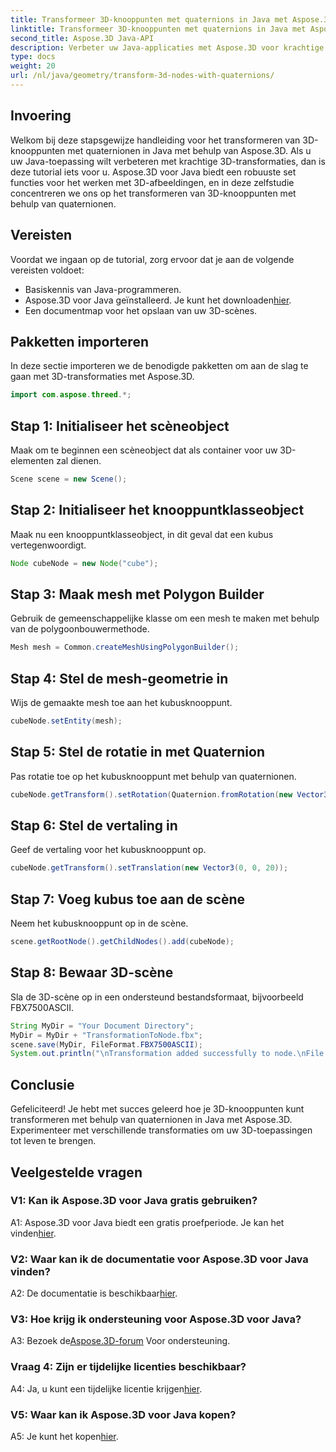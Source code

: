 ```yaml
---
title: Transformeer 3D-knooppunten met quaternions in Java met Aspose.3D
linktitle: Transformeer 3D-knooppunten met quaternions in Java met Aspose.3D
second_title: Aspose.3D Java-API
description: Verbeter uw Java-applicaties met Aspose.3D voor krachtige 3D-transformaties. Leer knooppunten transformeren met behulp van quaternionen in deze stapsgewijze handleiding.
type: docs
weight: 20
url: /nl/java/geometry/transform-3d-nodes-with-quaternions/
---
```

## Invoering

Welkom bij deze stapsgewijze handleiding voor het transformeren van 3D-knooppunten met quaternionen in Java met behulp van Aspose.3D. Als u uw Java-toepassing wilt verbeteren met krachtige 3D-transformaties, dan is deze tutorial iets voor u. Aspose.3D voor Java biedt een robuuste set functies voor het werken met 3D-afbeeldingen, en in deze zelfstudie concentreren we ons op het transformeren van 3D-knooppunten met behulp van quaternionen.

## Vereisten

Voordat we ingaan op de tutorial, zorg ervoor dat je aan de volgende vereisten voldoet:

- Basiskennis van Java-programmeren.
- Aspose.3D voor Java geïnstalleerd. Je kunt het downloaden[hier](https://releases.aspose.com/3d/java/).
- Een documentmap voor het opslaan van uw 3D-scènes.

## Pakketten importeren

In deze sectie importeren we de benodigde pakketten om aan de slag te gaan met 3D-transformaties met Aspose.3D.

```java
import com.aspose.threed.*;
```

## Stap 1: Initialiseer het scèneobject

Maak om te beginnen een scèneobject dat als container voor uw 3D-elementen zal dienen.

```java
Scene scene = new Scene();
```

## Stap 2: Initialiseer het knooppuntklasseobject

Maak nu een knooppuntklasseobject, in dit geval dat een kubus vertegenwoordigt.

```java
Node cubeNode = new Node("cube");
```

## Stap 3: Maak mesh met Polygon Builder

Gebruik de gemeenschappelijke klasse om een mesh te maken met behulp van de polygoonbouwermethode.

```java
Mesh mesh = Common.createMeshUsingPolygonBuilder();
```

## Stap 4: Stel de mesh-geometrie in

Wijs de gemaakte mesh toe aan het kubusknooppunt.

```java
cubeNode.setEntity(mesh);
```

## Stap 5: Stel de rotatie in met Quaternion

Pas rotatie toe op het kubusknooppunt met behulp van quaternionen.

```java
cubeNode.getTransform().setRotation(Quaternion.fromRotation(new Vector3(0, 1, 0), new Vector3(0.3, 0.5, 0.1)));
```

## Stap 6: Stel de vertaling in

Geef de vertaling voor het kubusknooppunt op.

```java
cubeNode.getTransform().setTranslation(new Vector3(0, 0, 20));
```

## Stap 7: Voeg kubus toe aan de scène

Neem het kubusknooppunt op in de scène.

```java
scene.getRootNode().getChildNodes().add(cubeNode);
```

## Stap 8: Bewaar 3D-scène

Sla de 3D-scène op in een ondersteund bestandsformaat, bijvoorbeeld FBX7500ASCII.

```java
String MyDir = "Your Document Directory";
MyDir = MyDir + "TransformationToNode.fbx";
scene.save(MyDir, FileFormat.FBX7500ASCII);
System.out.println("\nTransformation added successfully to node.\nFile saved at " + MyDir);
```

## Conclusie

Gefeliciteerd! Je hebt met succes geleerd hoe je 3D-knooppunten kunt transformeren met behulp van quaternionen in Java met Aspose.3D. Experimenteer met verschillende transformaties om uw 3D-toepassingen tot leven te brengen.

## Veelgestelde vragen

### V1: Kan ik Aspose.3D voor Java gratis gebruiken?

A1: Aspose.3D voor Java biedt een gratis proefperiode. Je kan het vinden[hier](https://releases.aspose.com/).

### V2: Waar kan ik de documentatie voor Aspose.3D voor Java vinden?

 A2: De documentatie is beschikbaar[hier](https://reference.aspose.com/3d/java/).

### V3: Hoe krijg ik ondersteuning voor Aspose.3D voor Java?

 A3: Bezoek de[Aspose.3D-forum](https://forum.aspose.com/c/3d/18) Voor ondersteuning.

### Vraag 4: Zijn er tijdelijke licenties beschikbaar?

 A4: Ja, u kunt een tijdelijke licentie krijgen[hier](https://purchase.aspose.com/temporary-license/).

### V5: Waar kan ik Aspose.3D voor Java kopen?

 A5: Je kunt het kopen[hier](https://purchase.aspose.com/buy).
